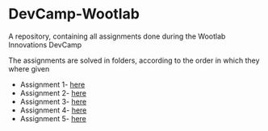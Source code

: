 # DevCamp-Wootlab
A repository, containing all assignments done during the Wootlab Innovations DevCamp

The assignments are solved in folders, according to the order in which they where given
- Assignment 1- [here](https://github.com/Temiloluwa-ade/DevCamp-Wootlab/tree/main/Assignment-1)
- Assignment 2- [here](https://github.com/Temiloluwa-ade/DevCamp-Wootlab/tree/main/Assignment-2)
- Assignment 3- [here](https://github.com/Temiloluwa-ade/DevCamp-Wootlab/tree/main/Assignment-3)
- Assignment 4- [here](https://github.com/Temiloluwa-ade/DevCamp-Wootlab/tree/main/Assignment-4)
- Assignment 5- [here](https://github.com/Temiloluwa-ade/DevCamp-Wootlab/tree/main/Assignment-5)